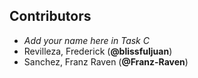 ## Contributors
- _Add your name here in Task C_
- Revilleza, Frederick (**@blissfuljuan**)
- Sanchez, Franz Raven (**@Franz-Raven**)
